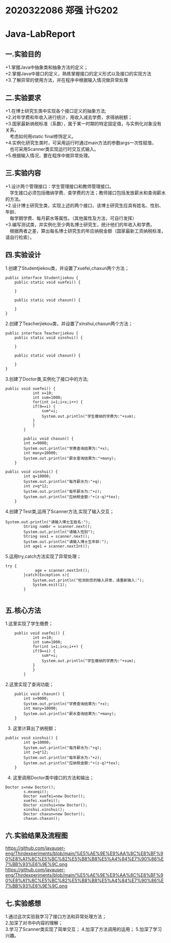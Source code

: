 #  2020322086 郑强 计G202 
# Java-LabReport
## 一.实验目的

+1.掌握Java中抽象类和抽象方法的定义；   
+2.掌握Java中接口的定义，熟练掌握接口的定义形式以及接口的实现方法  
+3.了解异常的使用方法，并在程序中根据输入情况做异常处理  


## 二.实验要求
+1.在博士研究生类中实现各个接口定义的抽象方法;  
+2.对年学费和年收入进行统计，用收入减去学费，求得纳税额；  
+3.国家最新纳税标准（系数），属于某一时期的特定固定值，与实例化对象没有关系，  
&emsp;考虑如何用static  final修饰定义。  
+4.实例化研究生类时，可采用运行时通过main方法的参数args一次性赋值，  
&emsp;也可采用Scanner类实现运行时交互式输入。  
+5.根据输入情况，要在程序中做异常处理。  


## 三.实验内容  
+1.设计两个管理接口：学生管理接口和教师管理接口。  
&emsp;学生接口必须包括缴纳学费、查学费的方法；教师接口包括发放薪水和查询薪水的方法。  
+2.设计博士研究生类，实现上述的两个接口，该博士研究生应具有姓名、性别、年龄、  
&emsp;每学期学费、每月薪水等属性。（其他属性及方法，可自行发挥）  
+3.编写测试类，并实例化至少两名博士研究生，统计他们的年收入和学费。    
&emsp;根据两者之差，算出每名博士研究生的年应纳税金额（国家最新工资纳税标准，请自行检索）。


## 四.实验设计

1.创建了Studentjiekou类，并设置了xuefei,chaxun两个方法；
```
public interface Studentjiekou {
	public static void xuefei() {
		
	}

	public static void chaxun() {

	}
}
```
2.创建了Teacherjiekou类，并设置了xinshui,chaxun两个方法；
```
public interface Teacherjiekou {
	public static void xinshui() {

	}

	public static void chaxun() {

	}
}

```
3.创建了Doctor类,实例化了接口中的方法;
```
public void xuefei() {
			int x=10;
			int sum=1000;
			for(int i=1;i<x;i++) {		
			if(9==i) {
				sum*=i;
				System.out.println("学生缴纳的学费为:"+sum);		
			}
			}
		}
```
```
		public void chaxun() {
		int x=9000;
		System.out.println("学费查询结果为:"+x);
		int many=10000;
		System.out.println("薪水查询结果为:"+many);
	}
```
```
public void xinshui() {
		int q=10000;
		System.out.println("每月薪水为:"+q);
		int z=q*12;
		System.out.println("每年薪水为:"+z);
		System.out.println("应纳税金额:"+(z-q)*tex);
	}
```
4.创建了Test类,运用了Scanner方法,实现了输入交互；
```
System.out.println("请输入博士生姓名:");
		String nambr = scanner.next();
		System.out.println("请输入性别");
		String sex1 = scanner.next();
		System.out.println("请输入博士生年龄:");
		int age1 = scanner.nextInt();
```
5.运用try,catch方法实现了异常处理；
```
try {
			 age = scanner.nextInt();
		}catch(Exception s){
			System.out.println("检测到您的输入异常，请重新输入:");
			System.exit(1);
		}
		
```
## 五.核心方法  
1.这里实现了学生缴费；
```
	public void xuefei() {
			int x=10;
			int sum=1000;
			for(int i=1;i<x;i++) {		
			if(9==i) {
				sum*=i;
				System.out.println("学生缴纳的学费为:"+sum);		
			}
			}
		}
```

2.这里实现了查询功能；
```
	public void chaxun() {
		int x=9000;
		System.out.println("学费查询结果为:"+x);
		int many=10000;
		System.out.println("薪水查询结果为:"+many);
	}
```
3.  这里计算出了纳税额；
```
public void xinshui() {
		int q=10000;
		System.out.println("每月薪水为:"+q);
		int z=q*12;
		System.out.println("每年薪水为:"+z);
		System.out.println("应纳税金额:"+(z-q)*tex);
	}
```  
4.  这里调用Doctor类中接口的方法和输出；
```
Doctor s=new Doctor();
		s.mxueqi();
		Doctor xuefei=new Doctor();
		xuefei.xuefei();				  
		Doctor xinshui=new Doctor();
		xinshui.xinshui();
		Doctor chaxun=new Doctor();
		chaxun.chaxun();
```
## 六.实验结果及流程图  
https://github.com/javauser-eng/Thirdexperiments/blob/main/%E5%AE%9E%E9%AA%8C%E8%BF%90%E8%A1%8C%E5%BC%82%E5%B8%B8%E5%A4%84%E7%90%86%E7%BB%93%E6%9E%9C.png  
https://github.com/javauser-eng/Thirdexperiments/blob/main/%E5%AE%9E%E9%AA%8C%E8%BF%90%E8%A1%8C%E5%BC%82%E5%B8%B8%E5%A4%84%E7%90%86%E7%BB%93%E6%9E%9C.png
## 七.实验感想  
1.通过这次实验我学习了接口方法和异常处理方法；  
2.加深了对书中内容的理解；  
3.学习了Scanner类实现了简单交互；
4.加深了方法调用的运用；
5.加深了学习兴趣。
